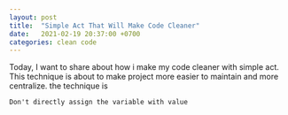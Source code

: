 ```yaml
---
layout: post
title:  "Simple Act That Will Make Code Cleaner"
date:   2021-02-19 20:37:00 +0700
categories: clean code
---
```


Today, I want to share about how i make my code cleaner with simple act.
This technique is about to make project more easier to maintain and more centralize.
the technique is

`Don't directly assign the variable with value`




